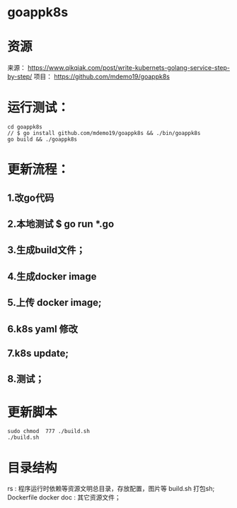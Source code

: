 # goappk8s

# 资源
来源：
https://www.qikqiak.com/post/write-kubernets-golang-service-step-by-step/
项目：
https://github.com/mdemo19/goappk8s



# 运行测试：
```
cd goappk8s
// $ go install github.com/mdemo19/goappk8s && ./bin/goappk8s
go build && ./goappk8s

```

# 更新流程：
## 1.改go代码
## 2.本地测试 $ go run *.go
## 3.生成build文件；
## 4.生成docker image 
## 5.上传 docker image;
## 6.k8s yaml 修改
## 7.k8s update;
## 8.测试；


# 更新脚本
```
sudo chmod  777 ./build.sh
./build.sh
```

# 目录结构
rs : 程序运行时依赖等资源文明总目录，存放配置，图片等
build.sh 打包sh;
Dockerfile  docker
doc : 其它资源文件；


